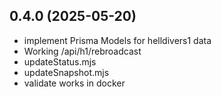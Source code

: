 ## 0.4.0 (2025-05-20)

- implement Prisma Models for helldivers1 data
- Working /api/h1/rebroadcast
- updateStatus.mjs
- updateSnapshot.mjs
- validate works in docker
